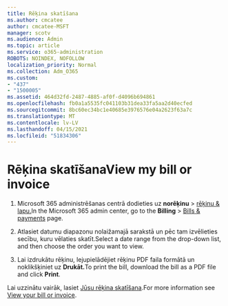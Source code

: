 ```yaml
---
title: Rēķina skatīšana
ms.author: cmcatee
author: cmcatee-MSFT
manager: scotv
ms.audience: Admin
ms.topic: article
ms.service: o365-administration
ROBOTS: NOINDEX, NOFOLLOW
localization_priority: Normal
ms.collection: Adm_O365
ms.custom:
- "437"
- "1500005"
ms.assetid: 464d32fd-2487-4885-af0f-d4096b694861
ms.openlocfilehash: fb0a1a5535fc041103b31dea33fa5aa2d40ecfed
ms.sourcegitcommit: 8bc60ec34bc1e40685e3976576e04a2623f63a7c
ms.translationtype: MT
ms.contentlocale: lv-LV
ms.lasthandoff: 04/15/2021
ms.locfileid: "51834306"
---
```

# <a name="view-my-bill-or-invoice"></a><span data-ttu-id="dea70-102">Rēķina skatīšana</span><span class="sxs-lookup"><span data-stu-id="dea70-102">View my bill or invoice</span></span>

1. <span data-ttu-id="dea70-103">Microsoft 365 administrēšanas centrā dodieties uz **norēķinu** \> [rēķinu & lapu.](https://go.microsoft.com/fwlink/p/?linkid=848039)</span><span class="sxs-lookup"><span data-stu-id="dea70-103">In the Microsoft 365 admin center, go to the **Billing** \> [Bills & payments](https://go.microsoft.com/fwlink/p/?linkid=848039) page.</span></span>

2. <span data-ttu-id="dea70-104">Atlasiet datumu diapazonu nolaižamajā sarakstā un pēc tam izvēlieties secību, kuru vēlaties skatīt.</span><span class="sxs-lookup"><span data-stu-id="dea70-104">Select a date range from the drop-down list, and then choose the order you want to view.</span></span>

3. <span data-ttu-id="dea70-105">Lai izdrukātu rēķinu, lejupielādējiet rēķinu PDF faila formātā un noklikšķiniet uz **Drukāt.**</span><span class="sxs-lookup"><span data-stu-id="dea70-105">To print the bill, download the bill as a PDF file and click **Print**.</span></span>

<span data-ttu-id="dea70-106">Lai uzzinātu vairāk, lasiet [Jūsu rēķina skatīšana](https://docs.microsoft.com/microsoft-365/commerce/billing-and-payments/view-your-bill-or-invoice).</span><span class="sxs-lookup"><span data-stu-id="dea70-106">For more information see [View your bill or invoice](https://docs.microsoft.com/microsoft-365/commerce/billing-and-payments/view-your-bill-or-invoice).</span></span>
